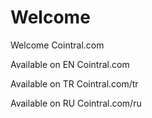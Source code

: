 # Welcome
Welcome Cointral.com

Available on EN Cointral.com

Available on TR Cointral.com/tr

Available on RU Cointral.com/ru



